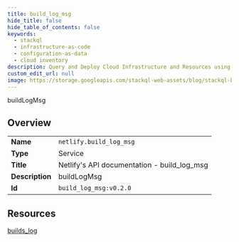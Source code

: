 ```yaml
---
title: build_log_msg
hide_title: false
hide_table_of_contents: false
keywords:
  - stackql
  - infrastructure-as-code
  - configuration-as-data
  - cloud inventory
description: Query and Deploy Cloud Infrastructure and Resources using SQL
custom_edit_url: null
image: https://storage.googleapis.com/stackql-web-assets/blog/stackql-blog-post-featured-image.png
---
```

buildLogMsg  
    

## Overview
<table><tbody>
<tr><td><b>Name</b></td><td><code>netlify.build_log_msg</code></td></tr>
<tr><td><b>Type</b></td><td>Service</td></tr>
<tr><td><b>Title</b></td><td>Netlify's API documentation - build_log_msg</td></tr>
<tr><td><b>Description</b></td><td>buildLogMsg</td></tr>
<tr><td><b>Id</b></td><td><code>build_log_msg:v0.2.0</code></td></tr>
</tbody></table>

## Resources
<div class="row">
<div class="providerDocColumn">
<a href="/providers/netlify/build_log_msg/builds_log/">builds_log</a><br />
</div>
<div class="providerDocColumn">
</div>
</div>
